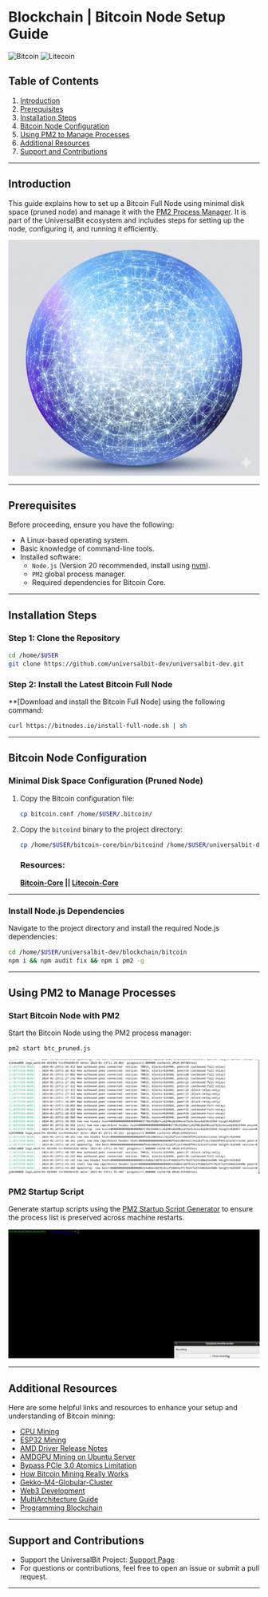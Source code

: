 # Blockchain | Bitcoin Node Setup Guide

![Bitcoin](https://img.shields.io/badge/bitcoin-2F3134?style=for-the-badge&logo=bitcoin&logoColor=white)
![Litecoin](https://img.shields.io/badge/Litecoin-A6A9AA?style=for-the-badge&logo=Litecoin&logoColor=white)

## Table of Contents
1. [Introduction](#introduction)
2. [Prerequisites](#prerequisites)
3. [Installation Steps](#installation-steps)
4. [Bitcoin Node Configuration](#bitcoin-node-configuration)
5. [Using PM2 to Manage Processes](#using-pm2-to-manage-processes)
6. [Additional Resources](#additional-resources)
7. [Support and Contributions](#support-and-contributions)

---

## Introduction

This guide explains how to set up a Bitcoin Full Node using minimal disk space (pruned node) and manage it with the [PM2 Process Manager](https://pm2.io/docs/runtime/guide/process-management/). It is part of the UniversalBit ecosystem and includes steps for setting up the node, configuring it, and running it efficiently.

![Blockchain Stack](https://github.com/universalbit-dev/universalbit-dev/blob/main/blockchain/bitcoin/images/ai_blockchain.png)

---

## Prerequisites

Before proceeding, ensure you have the following:
- A Linux-based operating system.
- Basic knowledge of command-line tools.
- Installed software:
  - `Node.js` (Version 20 recommended, install using [nvm](https://github.com/nvm-sh/nvm)).
  - `PM2` global process manager.
  - Required dependencies for Bitcoin Core.

---

## Installation Steps

### Step 1: Clone the Repository
```bash
cd /home/$USER
git clone https://github.com/universalbit-dev/universalbit-dev.git
```

### Step 2: Install the Latest Bitcoin Full Node
**[Download and install the Bitcoin Full Node] using the following command:
```bash
curl https://bitnodes.io/install-full-node.sh | sh
```

---

## Bitcoin Node Configuration

### Minimal Disk Space Configuration (Pruned Node)
1. Copy the Bitcoin configuration file:
    ```bash
    cp bitcoin.conf /home/$USER/.bitcoin/
    ```
2. Copy the `bitcoind` binary to the project directory:
    ```bash
    cp /home/$USER/bitcoin-core/bin/bitcoind /home/$USER/universalbit-dev/blockchain/bitcoin/
    ```
   ### Resources:
   **[Bitcoin-Core](https://bitcoin.org/en/download) || [Litecoin-Core](https://litecoin.org/)**

---

### Install Node.js Dependencies
Navigate to the project directory and install the required Node.js dependencies:
```bash
cd /home/$USER/universalbit-dev/blockchain/bitcoin
npm i && npm audit fix && npm i pm2 -g
```

---

## Using PM2 to Manage Processes

### Start Bitcoin Node with PM2
Start the Bitcoin Node using the PM2 process manager:
```bash
pm2 start btc_pruned.js
```

![Bitcoin Node Process](https://github.com/universalbit-dev/universalbit-dev/blob/main/blockchain/bitcoin/btc-pruned-node.png "Bitcoin Node Process")

### PM2 Startup Script
Generate startup scripts using the [PM2 Startup Script Generator](https://pm2.keymetrics.io/docs/usage/startup/) to ensure the process list is preserved across machine restarts.

![PM2 Startup Script](https://github.com/universalbit-dev/universalbit-dev/blob/main/blockchain/bitcoin/gif/pm2_btc_startup_script.gif)

---

## Additional Resources

Here are some helpful links and resources to enhance your setup and understanding of Bitcoin mining:

- [CPU Mining](https://github.com/universalbit-dev/CityGenerator/blob/master/workers/workers.md)
- [ESP32 Mining](https://github.com/universalbit-dev/esptool)
- [AMD Driver Release Notes](https://www.amd.com/en/resources/support-articles/release-notes/RN-AMDGPU-UNIFIED-LINUX-22-40-6.html)
- [AMDGPU Mining on Ubuntu Server](https://github.com/michalslonina/Ubuntu-Server-LTS-20.04-GUIDE-AMDGPU-Mining)
- [Bypass PCIe 3.0 Atomics Limitation](https://www.reddit.com/r/gpumining/comments/ptmyjd/ubuntu_20043_amdgpu_2130_opencl_rocr_rocm/)
- [How Bitcoin Mining Really Works](https://www.freecodecamp.org/news/how-bitcoin-mining-really-works-38563ec38c87/)
- [Gekko-M4-Globular-Cluster](https://github.com/universalbit-dev/gekko-m4-globular-cluster)
- [Web3 Development](https://web3.freecodecamp.org/web3)
- [MultiArchitecture Guide](https://wiki.debian.org/Multiarch/HOWTO)
- [Programming Blockchain](https://programmingblockchain.gitbook.io/programmingblockchain)

---

## Support and Contributions

- Support the UniversalBit Project: [Support Page](https://github.com/universalbit-dev/universalbit-dev/tree/main/support)
- For questions or contributions, feel free to open an issue or submit a pull request.

---
